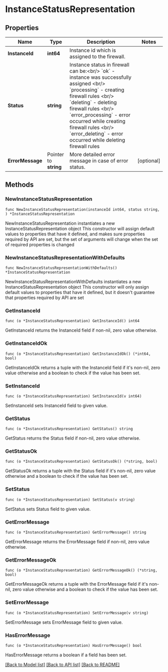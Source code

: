 # InstanceStatusRepresentation

## Properties

Name | Type | Description | Notes
------------ | ------------- | ------------- | -------------
**InstanceId** | **int64** | Instance id which is assigned to the firewall. | 
**Status** | **string** | Instance status in firewall can be:&lt;br/&gt; &#x60;ok&#x60; - instance was successfully assigned &lt;br/&gt; &#x60;processing&#x60; -  creating firewall rules &lt;br/&gt; &#x60;deleting&#x60; - deleting firewall rules &lt;br/&gt; &#x60;error_processing&#x60; - error occurred while creating firewall rules &lt;br/&gt;  &#x60;error_deleting&#x60; - error occurred while deleting firewall rules | 
**ErrorMessage** | Pointer to **string** | More detailed error message in case of error status. | [optional] 

## Methods

### NewInstanceStatusRepresentation

`func NewInstanceStatusRepresentation(instanceId int64, status string, ) *InstanceStatusRepresentation`

NewInstanceStatusRepresentation instantiates a new InstanceStatusRepresentation object
This constructor will assign default values to properties that have it defined,
and makes sure properties required by API are set, but the set of arguments
will change when the set of required properties is changed

### NewInstanceStatusRepresentationWithDefaults

`func NewInstanceStatusRepresentationWithDefaults() *InstanceStatusRepresentation`

NewInstanceStatusRepresentationWithDefaults instantiates a new InstanceStatusRepresentation object
This constructor will only assign default values to properties that have it defined,
but it doesn't guarantee that properties required by API are set

### GetInstanceId

`func (o *InstanceStatusRepresentation) GetInstanceId() int64`

GetInstanceId returns the InstanceId field if non-nil, zero value otherwise.

### GetInstanceIdOk

`func (o *InstanceStatusRepresentation) GetInstanceIdOk() (*int64, bool)`

GetInstanceIdOk returns a tuple with the InstanceId field if it's non-nil, zero value otherwise
and a boolean to check if the value has been set.

### SetInstanceId

`func (o *InstanceStatusRepresentation) SetInstanceId(v int64)`

SetInstanceId sets InstanceId field to given value.


### GetStatus

`func (o *InstanceStatusRepresentation) GetStatus() string`

GetStatus returns the Status field if non-nil, zero value otherwise.

### GetStatusOk

`func (o *InstanceStatusRepresentation) GetStatusOk() (*string, bool)`

GetStatusOk returns a tuple with the Status field if it's non-nil, zero value otherwise
and a boolean to check if the value has been set.

### SetStatus

`func (o *InstanceStatusRepresentation) SetStatus(v string)`

SetStatus sets Status field to given value.


### GetErrorMessage

`func (o *InstanceStatusRepresentation) GetErrorMessage() string`

GetErrorMessage returns the ErrorMessage field if non-nil, zero value otherwise.

### GetErrorMessageOk

`func (o *InstanceStatusRepresentation) GetErrorMessageOk() (*string, bool)`

GetErrorMessageOk returns a tuple with the ErrorMessage field if it's non-nil, zero value otherwise
and a boolean to check if the value has been set.

### SetErrorMessage

`func (o *InstanceStatusRepresentation) SetErrorMessage(v string)`

SetErrorMessage sets ErrorMessage field to given value.

### HasErrorMessage

`func (o *InstanceStatusRepresentation) HasErrorMessage() bool`

HasErrorMessage returns a boolean if a field has been set.


[[Back to Model list]](../README.md#documentation-for-models) [[Back to API list]](../README.md#documentation-for-api-endpoints) [[Back to README]](../README.md)


